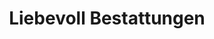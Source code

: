 ---
title: "Liebevoll Bestattungen"
url: /berlin-pankow/liebevoll-bestattungen/
shop: Bestattungen
---